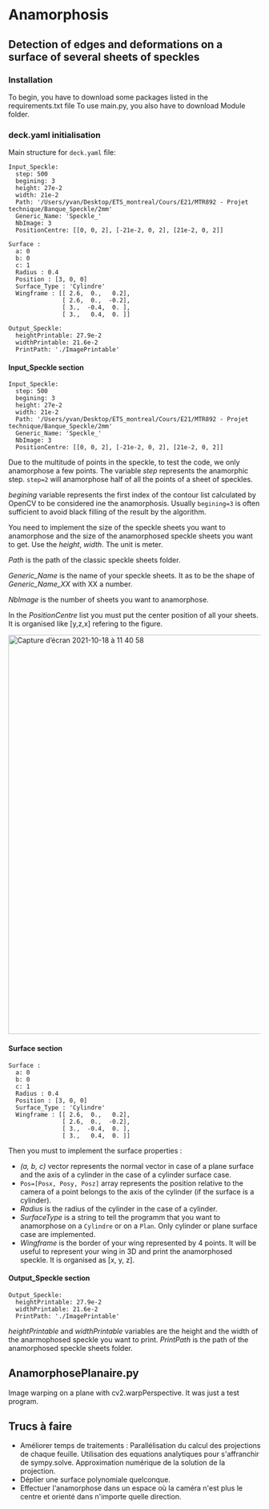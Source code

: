 # Anamorphosis

## Detection of edges and deformations on a surface of several sheets of speckles

### Installation
To begin, you have to download some packages listed in the requirements.txt file
To use main.py, you also have to download Module folder.

### deck.yaml initialisation

Main structure for `deck.yaml` file:

```
Input_Speckle: 
  step: 500
  begining: 3
  height: 27e-2
  width: 21e-2
  Path: '/Users/yvan/Desktop/ETS_montreal/Cours/E21/MTR892 - Projet technique/Banque_Speckle/2mm'
  Generic_Name: 'Speckle_'
  NbImage: 3
  PositionCentre: [[0, 0, 2], [-21e-2, 0, 2], [21e-2, 0, 2]]

Surface : 
  a: 0
  b: 0
  c: 1
  Radius : 0.4
  Position : [3, 0, 0]
  Surface_Type : 'Cylindre'
  Wingframe : [[ 2.6,  0.,   0.2],
               [ 2.6,  0.,  -0.2],
               [ 3.,  -0.4,  0. ],
               [ 3.,   0.4,  0. ]]

Output_Speckle:
  heightPrintable: 27.9e-2
  widthPrintable: 21.6e-2
  PrintPath: './ImagePrintable'
```
#### Input_Speckle section
```
Input_Speckle: 
  step: 500
  begining: 3
  height: 27e-2
  width: 21e-2
  Path: '/Users/yvan/Desktop/ETS_montreal/Cours/E21/MTR892 - Projet technique/Banque_Speckle/2mm'
  Generic_Name: 'Speckle_'
  NbImage: 3
  PositionCentre: [[0, 0, 2], [-21e-2, 0, 2], [21e-2, 0, 2]]
```
Due to the multitude of points in the speckle, to test the code, we only anamorphose a few points. The variable *step* represents the anamorphic step. `step=2` will anamorphose half of all the points of a sheet of speckles.

*begining* variable represents the first index of the contour list calculated by OpenCV to be considered ine the anamorphosis. Usually `begining=3` is often sufficient to avoid black filling of the result by the algorithm.

You need to implement the size of the speckle sheets you want to anamorphose and the size of the anamorphosed speckle sheets you want to get. Use the *height*, *width*. The unit is meter.

*Path* is the path of the classic speckle sheets folder.

*Generic_Name* is the name of your speckle sheets. It as to be the shape of *Generic_Name_XX* with XX a number.

*NbImage* is the number of sheets you want to anamorphose.

In the *PositionCentre* list you must put the center position of all your sheets. It is organised like [y,z,x] refering to the figure.

<img width="796" alt="Capture d’écran 2021-10-18 à 11 40 58" src="https://user-images.githubusercontent.com/84194324/137764384-164a5440-43dc-4f38-8fa8-75deda7809c8.png">

#### Surface section
```
Surface : 
  a: 0
  b: 0
  c: 1
  Radius : 0.4
  Position : [3, 0, 0]
  Surface_Type : 'Cylindre'
  Wingframe : [[ 2.6,  0.,   0.2],
               [ 2.6,  0.,  -0.2],
               [ 3.,  -0.4,  0. ],
               [ 3.,   0.4,  0. ]]
```
Then you must to implement the surface properties :
- *(a, b, c)* vector represents the normal vector in case of a plane surface and the axis of a cylinder in the case of a cylinder surface case.
- `Pos=[Posx, Posy, Posz]` array represents the position relative to the camera of a point belongs to the axis of the cylinder (if the surface is a cylinder).
- *Radius* is the radius of the cylinder in the case of a cylinder.
- *SurfaceType* is a string to tell the programm that you want to anamorphose on a `Cylindre` or on a `Plan`. Only cylinder or plane surface case are implemented.
- *Wingframe* is the border of your wing represented by 4 points. It will be useful to represent your wing in 3D and print the anamorphosed speckle. It is organised as [x, y, z].

#### Output_Speckle section
```
Output_Speckle:
  heightPrintable: 27.9e-2
  widthPrintable: 21.6e-2
  PrintPath: './ImagePrintable'
```
*heightPrintable* and *widthPrintable* variables are the height and the width of the anarmophosed speckle you want to print. 
*PrintPath* is the path of the anamorphosed speckle sheets folder.

## AnamorphosePlanaire.py

Image warping on a plane with cv2.warpPerspective.
It was just a test program.

## Trucs à faire

- Améliorer temps de traitements : Parallélisation du calcul des projections de chaque feuille.
                                   Utilisation des equations analytiques pour s'affranchir de sympy.solve.
                                   Approximation numérique de la solution de la projection.
- Déplier une surface polynomiale quelconque.
- Effectuer l'anamorphose dans un espace où la caméra n'est plus le centre et orienté dans n'importe quelle direction.
